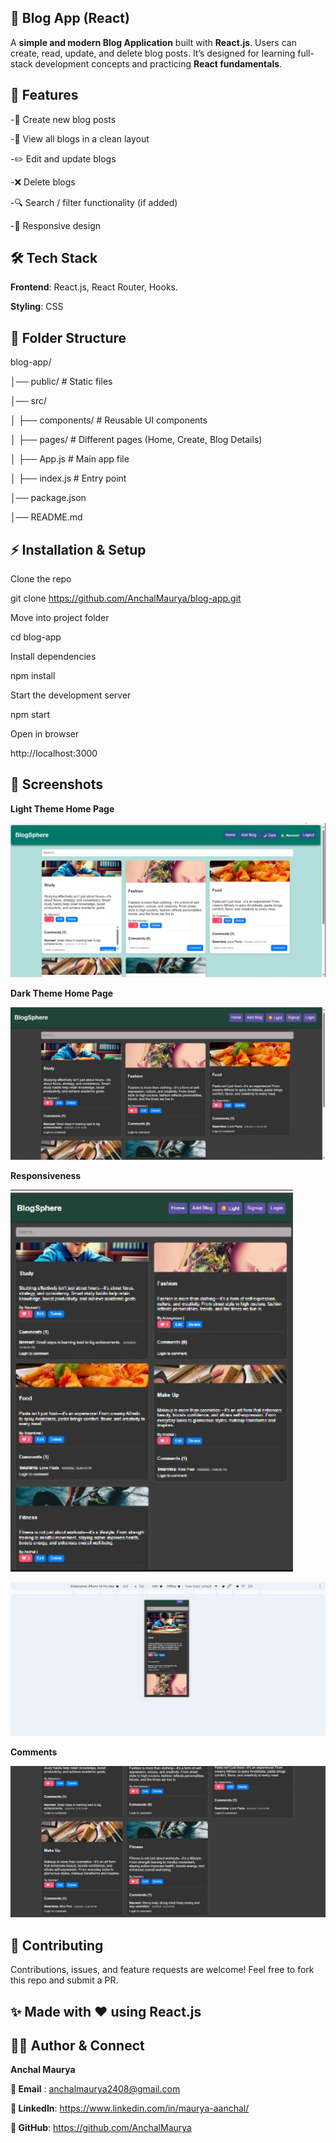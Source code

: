 ## 📖 Blog App (React)

A **simple and modern Blog Application** built with **React.js**.
Users can create, read, update, and delete blog posts. It’s designed for learning full-stack development concepts and practicing **React fundamentals**.

## 🚀 Features

-📝 Create new blog posts

-📖 View all blogs in a clean layout

-✏️ Edit and update blogs

-❌ Delete blogs

-🔍 Search / filter functionality (if added)

-📱 Responsive design

## 🛠️ Tech Stack

**Frontend**: React.js, React Router, Hooks.

**Styling**: CSS 


## 📂 Folder Structure

blog-app/

│── public/           # Static files

│── src/

│   ├── components/   # Reusable UI components

│   ├── pages/        # Different pages (Home, Create, Blog Details)

│   ├── App.js        # Main app file

│   ├── index.js      # Entry point

│── package.json

│── README.md


## ⚡ Installation & Setup

Clone the repo

git clone https://github.com/AnchalMaurya/blog-app.git

Move into project folder

cd blog-app

Install dependencies

npm install

Start the development server

npm start

Open in browser

http://localhost:3000

## 📸 Screenshots

**Light Theme Home Page**

![pic1](https://github.com/AnchalMaurya/React_Blog_App/blob/main/blog-app/src/assets/Screenshot%202025-10-01%20174250.png)

**Dark Theme Home Page**

![pic2](https://github.com/AnchalMaurya/React_Blog_App/blob/main/blog-app/src/assets/Screenshot%202025-10-01%20174426.png)

**Responsiveness**

![pic3](https://github.com/AnchalMaurya/React_Blog_App/blob/main/blog-app/src/assets/Screenshot%202025-10-01%20174311.png)

![pic4](https://github.com/AnchalMaurya/React_Blog_App/blob/main/blog-app/src/assets/Screenshot%202025-10-01%20174408.png)

**Comments**

![pic5](https://github.com/AnchalMaurya/React_Blog_App/blob/main/blog-app/src/assets/Screenshot%202025-10-01%20174225.png)


## 🤝 Contributing

Contributions, issues, and feature requests are welcome!
Feel free to fork this repo and submit a PR.


## ✨ Made with ❤️ using React.js

## 👨‍💻 Author & Connect

**Anchal Maurya**

**📧 Email** : anchalmaurya2408@gmail.com

**💼 LinkedIn**: https://www.linkedin.com/in/maurya-aanchal/

**🐙 GitHub**: https://github.com/AnchalMaurya

